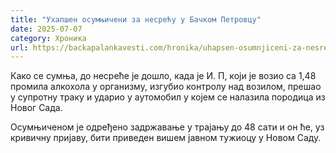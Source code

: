 ```yaml
---
title: "Ухапшен осумњичени за несрећу у Бачком Петровцу"
date: 2025-07-07
category: Хроника
url: https://backapalankavesti.com/hronika/uhapsen-osumnjiceni-za-nesrecu-u-backom-petrovcu/
---
```


Како се сумња, до несреће је дошло, када је И. П, који је возио са 1,48 промила алкохола у организму, изгубио контролу над возилом, прешао у супротну траку и ударио у аутомобил у којем се налазила породица из Новог Сада.

Осумњиченом је одређено задржавање у трајању до 48 сати и он ће, уз кривичну пријаву, бити приведен вишем јавном тужиоцу у Новом Саду.

